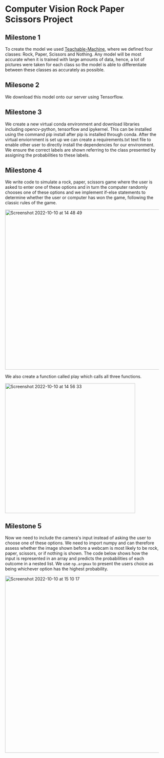 # Computer Vision Rock Paper Scissors Project

## Milestone 1

To create the model we used [Teachable-Machine](https://teachablemachine.withgoogle.com), where we defined four classes: Rock, Paper, Scissors and Nothing. Any model will be most accurate when it is trained with large amounts of data, hence, a lot of pictures were taken for each class so the model is able to differentiate between these classes as accurately as possible.

## Milesone 2

We download this model onto our server using Tensorflow.

## Milestone 3

We create a new virtual conda environment and download libraries including opencv-python, tensorflow and ipykernel. This can be installed using the command pip install after pip is installed through conda. After the virtual enviornment is set up we can create a requirements.txt text file to enable other user to directly install the dependencies for our environment. We ensure the correct labels are shown referring to the class presented by assigning the probabilities to these labels.

## Milestone 4

We write code to simulate a rock, paper, scissors game where the user is asked to enter one of these options and in turn the computer randomly chooses one of these options and we implement if-else statements to determine whether the user or computer has won the game, following the classic rules of the game.

<img width="525" alt="Screenshot 2022-10-10 at 14 48 49" src="https://user-images.githubusercontent.com/113252944/194881438-d3b0d32a-210c-4cab-a5c4-b9bed482ed3c.png">

We also create a function called play which calls all three functions.

<img width="426" alt="Screenshot 2022-10-10 at 14 56 33" src="https://user-images.githubusercontent.com/113252944/194882990-c28252e1-3b5b-46ff-8b41-85be372b4299.png">

## Milestone 5

Now we need to include the camera's input instead of asking the user to choose one of these options. We need to import numpy and can therefore assess whether the image shown before a webcam is most likely to be rock, paper, scissors, or if nothing is shown. The code below shows how the input is represented in an array and predicts the probabilities of each outcome in a nested list. We use `np.argmax` to present the users choice as being whichever option has the highest probability.

<img width="581" alt="Screenshot 2022-10-10 at 15 10 17" src="https://user-images.githubusercontent.com/113252944/194885772-18e3e706-dba1-4376-bfa7-9e96703ff37a.png">



